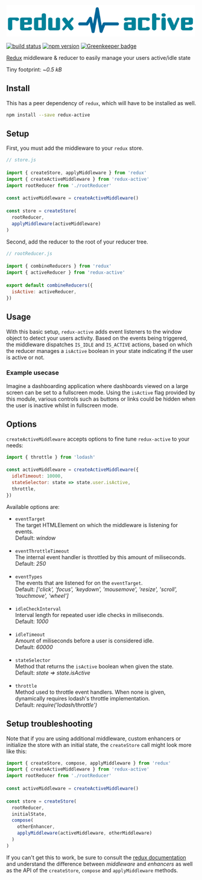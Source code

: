 <img title="redux-active" src="redux-active.png" width="500" style="margin-top:20px;">

[![build status](https://img.shields.io/travis/reactjs/redux/master.svg)](https://travis-ci.org/codepunkt/redux-active)
[![npm version](https://img.shields.io/npm/v/redux-active.svg)](https://www.npmjs.com/package/redux-active)
[![Greenkeeper badge](https://badges.greenkeeper.io/codepunkt/redux-active.svg)](https://greenkeeper.io/)

[Redux](http://github.com/reactjs/redux) middleware & reducer to easily manage your users active/idle state

Tiny footprint: ~*0.5 kB* 

## Install

This has a peer dependency of `redux`, which will have to be installed as well.

```bash
npm install --save redux-active
```

## Setup

First, you must add the middleware to your `redux` store.

```javascript
// store.js

import { createStore, applyMiddleware } from 'redux'
import { createActiveMiddleware } from 'redux-active'
import rootReducer from './rootReducer'

const activeMiddleware = createActiveMiddleware()

const store = createStore(
  rootReducer,
  applyMiddleware(activeMiddleware)
)
```

Second, add the reducer to the root of your reducer tree.

```javascript
// rootReducer.js

import { combineReducers } from 'redux'
import { activeReducer } from 'redux-active'

export default combineReducers({
  isActive: activeReducer,
})
```

## Usage

With this basic setup, `redux-active` adds event listeners to the window object to detect your users activity. Based on the events being triggered, the middleware dispatches `IS_IDLE` and `IS_ACTIVE` actions, based on which the reducer manages a `isActive` boolean in your state indicating if the user is active or not. 

### Example usecase

Imagine a dashboarding application where dashboards viewed on a large screen can be set to a fullscreen mode. Using the `isActive` flag provided by this module, various controls such as buttons or links could be hidden when the user is inactive whilst in fullscreen mode.

## Options

`createActiveMiddleware` accepts options to fine tune `redux-active` to your needs:

```javascript
import { throttle } from 'lodash'

const activeMiddleware = createActiveMiddleware({
  idleTimeout: 10000,
  stateSelector: state => state.user.isActive,
  throttle,
})
```

Available options are:
  - `eventTarget`<br>The target HTMLElement on which the middleware is listening for events.<br>Default: *window*<br><br>
  - `eventThrottleTimeout`<br>The internal event handler is throttled by this amount of miliseconds.<br>Default: *250*<br><br>
  - `eventTypes`<br>The events that are listened for on the `eventTarget`.<br>Default: *['click', 'focus', 'keydown', 'mousemove', 'resize', 'scroll', 'touchmove', 'wheel']*<br><br>
  - `idleCheckInterval`<br>Interval length for repeated user idle checks in miliseconds.<br>Default: *1000*<br><br>
  - `idleTimeout`<br>Amount of miliseconds before a user is considered idle.<br>Default: *60000*<br><br>
  - `stateSelector`<br>Method that returns the `isActive` boolean when given the state.<br>Default: *state => state.isActive*<br><br>
  - `throttle`<br>Method used to throttle event handlers. When none is given, dynamically requires lodash's throttle implementation.<br>Default: *require('lodash/throttle')*

## Setup troubleshooting

Note that if you are using additional middleware, custom enhancers or initialize the store with an initial state, the `createStore` call might look more like this:

```javascript
import { createStore, compose, applyMiddleware } from 'redux'
import { createActiveMiddleware } from 'redux-active'
import rootReducer from './rootReducer'

const activeMiddleware = createActiveMiddleware()

const store = createStore(
  rootReducer,
  initialState,
  compose(
    otherEnhancer,
    applyMiddleware(activeMiddleware, otherMiddleware)
  )
)
```

If you can't get this to work, be sure to consult the [redux documentation](https://redux.js.org/) and understand the difference between *middleware* and *enhancers* as well as the  API of the `createStore`, `compose` and `applyMiddleware` methods.
